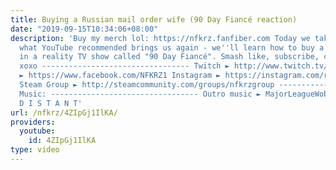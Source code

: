 ```yaml
---
title: Buying a Russian mail order wife (90 Day Fiancé reaction)
date: "2019-09-15T10:34:06+08:00"
description: 'Buy my merch lol: https://nfkrz.fanfiber.com Today we take a look at
  what YouTube recommended brings us again - we''ll learn how to buy a Russian wife
  in a reality TV show called "90 Day Fiancé". Smash like, subscribe, comment, thx
  xoxo --------------------------------- Twitch ► http://www.twitch.tv/nfkrz Facebook
  ► https://www.facebook.com/NFKRZ1 Instagram ► https://instagram.com/roman_nfkrz/
  Steam Group ► http://steamcommunity.com/groups/nfkrzgroup ---------------------------------
  Music: --------------------------------- Outro music ► MajorLeagueWobs/Holder -
  D I S T A N T'
url: /nfkrz/4ZIpGj1IlKA/
providers:
  youtube:
    id: 4ZIpGj1IlKA
type: video
---
```

